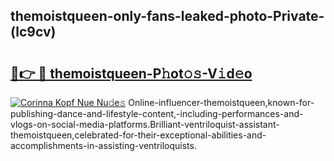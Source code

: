 ## themoistqueen-only-fans​-leaked-photo​-Private-(lc9cv)


# <h2><a href="https://mediaupload.pro?title=themoistqueen&ref=git">🔗👉 🔴 themoistqueen-P𝚑ot𝚘𝚜-V𝚒d𝚎o</a></h2>

[![Corinna Kopf Nue Nu𝚍e𝚜](https://i.imgur.com/0qMVB7G.gif)](https://mediaupload.pro?title=themoistqueen&ref=git)
Online-influencer-themoistqueen,known-for-publishing-dance-and-lifestyle-content,-including-performances-and-vlogs-on-social-media-platforms.Brilliant-ventriloquist-assistant-themoistqueen,celebrated-for-their-exceptional-abilities-and-accomplishments-in-assisting-ventriloquists.  